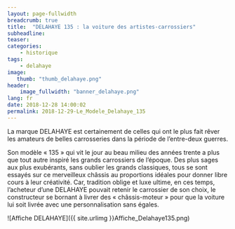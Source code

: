 ```yaml
---
layout: page-fullwidth
breadcrumb: true
title:  "DELAHAYE 135 : la voiture des artistes-carrossiers"
subheadline:  
teaser: 
categories:
    - historique
tags:
    - delahaye
image:
   thumb: "thumb_delahaye.png"
header:
    image_fullwidth: "banner_delahaye.png"
lang: fr
date: 2018-12-28 14:00:02
permalink: 2018-12-29-Le_Modele_Delahaye_135
---
```

La marque DELAHAYE est certainement de celles qui ont le plus fait rêver les amateurs de belles carrosseries dans la période de l’entre-deux guerres.

Son modèle « 135 » qui vit le jour au beau milieu des années trente a plus que tout autre inspiré les grands carrossiers de l’époque. Des plus sages aux plus exubérants, sans oublier les grands classiques, tous se sont essayés sur ce merveilleux châssis au proportions idéales pour donner libre cours à leur créativité.
Car, tradition oblige et luxe ultime, en ces temps, l’acheteur d’une DELAHAYE pouvait retenir le carrossier de son choix, le constructeur se bornant à livrer des « châssis-moteur » pour que la voiture lui soit livrée avec une personnalisation sans égales.

![Affiche DELAHAYE]({{ site.urlimg }}Affiche_Delahaye135.png)